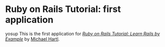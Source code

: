 # Ruby on Rails Tutorial: first application

yosup
This is the first application for
[*Ruby on Rails Tutorial: Learn Rails by Example*](http://railstutorial.org/)
by [Michael Hartl](http://michaelhartl.com/).
